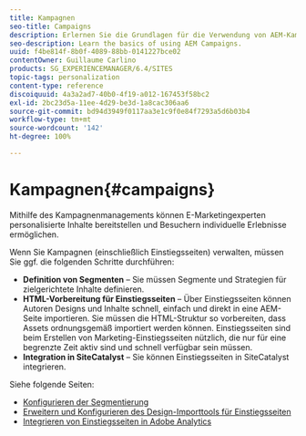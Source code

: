```yaml
---
title: Kampagnen
seo-title: Campaigns
description: Erlernen Sie die Grundlagen für die Verwendung von AEM-Kampagnen.
seo-description: Learn the basics of using AEM Campaigns.
uuid: f4be814f-8b0f-4089-88bb-0141227bce02
contentOwner: Guillaume Carlino
products: SG_EXPERIENCEMANAGER/6.4/SITES
topic-tags: personalization
content-type: reference
discoiquuid: 4a3a2ad7-40b0-4f19-a012-167453f58bc2
exl-id: 2bc23d5a-11ee-4d29-be3d-1a8cac306aa6
source-git-commit: bd94d3949f0117aa3e1c9f0e84f7293a5d6b03b4
workflow-type: tm+mt
source-wordcount: '142'
ht-degree: 100%

---
```


# Kampagnen{#campaigns}

Mithilfe des Kampagnenmanagements können E-Marketingexperten personalisierte Inhalte bereitstellen und Besuchern individuelle Erlebnisse ermöglichen.

Wenn Sie Kampagnen (einschließlich Einstiegsseiten) verwalten, müssen Sie ggf. die folgenden Schritte durchführen:

* **Definition von Segmenten** – Sie müssen Segmente und Strategien für zielgerichtete Inhalte definieren.
* **HTML-Vorbereitung für Einstiegsseiten** – Über Einstiegsseiten können Autoren Designs und Inhalte schnell, einfach und direkt in eine AEM-Seite importieren. Sie müssen die HTML-Struktur so vorbereiten, dass Assets ordnungsgemäß importiert werden können. Einstiegsseiten sind beim Erstellen von Marketing-Einstiegsseiten nützlich, die nur für eine begrenzte Zeit aktiv sind und schnell verfügbar sein müssen.
* **Integration in SiteCatalyst** – Sie können Einstiegsseiten in SiteCatalyst integrieren.

Siehe folgende Seiten:

* [Konfigurieren der Segmentierung](/help/sites-administering/campaign-segmentation.md)
* [Erweitern und Konfigurieren des Design-Importtools für Einstiegsseiten](/help/sites-administering/extending-the-design-importer-for-landingpages.md)
* [Integrieren von Einstiegsseiten in Adobe Analytics](/help/sites-administering/integrating-landing-pages-with-adobe-analytics.md)
